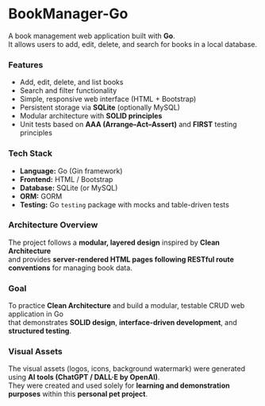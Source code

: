 # BookManager-Go

A book management web application built with **Go**.  
It allows users to add, edit, delete, and search for books in a local database.

### Features
- Add, edit, delete, and list books  
- Search and filter functionality  
- Simple, responsive web interface (HTML + Bootstrap)  
- Persistent storage via **SQLite** (optionally MySQL)  
- Modular architecture with **SOLID principles**  
- Unit tests based on **AAA (Arrange–Act–Assert)** and **FIRST** testing principles  

### Tech Stack
- **Language:** Go (Gin framework)  
- **Frontend:** HTML / Bootstrap  
- **Database:** SQLite (or MySQL)  
- **ORM:** GORM  
- **Testing:** Go `testing` package with mocks and table-driven tests  

### Architecture Overview
The project follows a **modular, layered design** inspired by **Clean Architecture**  
and provides **server-rendered HTML pages following RESTful route conventions** for managing book data.

### Goal
To practice **Clean Architecture** and build a modular, testable CRUD web application in Go  
that demonstrates **SOLID design**, **interface-driven development**, and **structured testing**.

### Visual Assets
The visual assets (logos, icons, background watermark) were generated using **AI tools (ChatGPT / DALL·E by OpenAI)**.  
They were created and used solely for **learning and demonstration purposes** within this **personal pet project**.